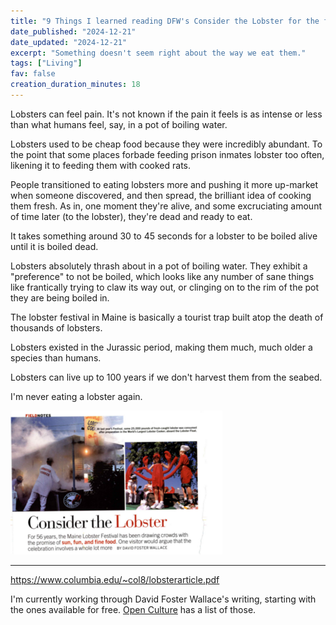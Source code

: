 ```yaml
---
title: "9 Things I learned reading DFW's Consider the Lobster for the first time"
date_published: "2024-12-21"
date_updated: "2024-12-21"
excerpt: "Something doesn't seem right about the way we eat them."
tags: ["Living"]
fav: false
creation_duration_minutes: 18
---
```


Lobsters can feel pain. It's not known if the pain it feels is as intense or less than what humans feel, say, in a pot of boiling water.

Lobsters used to be cheap food because they were incredibly abundant. To the point that some places forbade feeding prison inmates lobster too often, likening it to feeding them with cooked rats.

People transitioned to eating lobsters more and pushing it more up-market when someone discovered, and then spread, the brilliant idea of cooking them fresh. As in, one moment they're alive, and some excruciating amount of time later (to the lobster), they're dead and ready to eat.

It takes something around 30 to 45 seconds for a lobster to be boiled alive until it is boiled dead.

Lobsters absolutely thrash about in a pot of boiling water. They exhibit a "preference" to not be boiled, which looks like any number of sane things like frantically trying to claw its way out, or clinging on to the rim of the pot they are being boiled in.

The lobster festival in Maine is basically a tourist trap built atop the death of thousands of lobsters.

Lobsters existed in the Jurassic period, making them much, much older a species than humans.

Lobsters can live up to 100 years if we don't harvest them from the seabed.

I'm never eating a lobster again.

![cover of consider the lobster article 2004 by david foster wallace](./images/consider-the-lobster.png)

---

https://www.columbia.edu/~col8/lobsterarticle.pdf

I'm currently working through David Foster Wallace's writing, starting with the ones available for free. [Open Culture](https://www.openculture.com/2012/02/23_free_essays_stories_by_david_foster_wallace_available_on_the_web.html) has a list of those.
